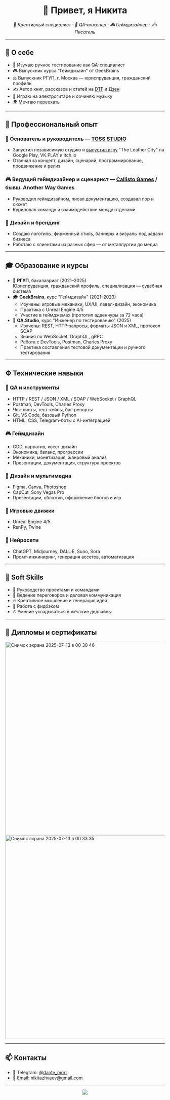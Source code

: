 <h1 align="center">👋 Привет, я Никита</h1>
<p align="center"><i>🎯 Креативный специалист · 🧪 QA-инженер · 🎮 Геймдизайнер · ✍️ Писатель</i></p>

---

## 🧭 О себе

- 🧩 Изучаю ручное тестирование как QA-специалист
- 🎮 Выпускник курса "Геймдизайн" от GeekBrains  
- ⚖️ Выпускник РГУП, г. Москва — юриспруденция, гражданский профиль  
- ✍️ Автор книг, рассказов и статей на [DTF](https://dtf.ru/id269504) и [Дзен](https://dzen.ru/toss)  
- 🎸 Играю на электрогитаре и сочиняю музыку  
- 🌍 Мечтаю переехать

---

## 💼 Профессиональный опыт

### 🧵 Основатель и руководитель — [TOSS STUDIO](https://logman12.itch.io/)
- Запустил независимую студию и [выпустил игру](https://logman12.itch.io/the-leather-city) "The Leather City" на Google Play, VK.PLAY и itch.io  
- Отвечал за концепт, дизайн, сценарий, программирование, продвижение и релиз

### 🎮 Ведущий геймдизайнер и сценарист — [Callisto Games](https://vk.com/department34) / бывш. Another Way Games
- Руководил геймдизайном, писал документацию, создавал лор и сюжет  
- Курировал команду и взаимодействие между отделами

### 🎨 Дизайн и брендинг
- Создаю логотипы, фирменный стиль, баннеры и визуалы под задачи бизнеса  
- Работаю с клиентами из разных сфер — от металлургии до медиа

---

## 🎓 Образование и курсы

- 📘 **РГУП**, бакалавриат (2021–2025)  
  Юриспруденция, гражданский профиль, специализация — судебная система  
- 🎓 **GeekBrains**, курс "Геймдизайн" (2021–2023)  
  - Изучены: игровые механики, UX/UI, левел-дизайн, экономика  
  - Практика с Unreal Engine 4/5  
  - Участие в геймджемах (прототип адвенчуры за 72 часа)
- 🧪 **QA.Studio**, курс "Инженер по тестированию" (2025)  
  - Изучены: REST, HTTP-запросы, форматы JSON и XML, протокол SOAP  
  - Знания по WebSocket, GraphQL, gRPC  
  - Работа с DevTools, Postman, Charles Proxy  
  - Практика составления тестовой документации и ручного тестирования
    
---

## ⚙️ Технические навыки

### 🧪 QA и инструменты  
- HTTP / REST / JSON / XML / SOAP / WebSocket / GraphQL  
- Postman, DevTools, Charles Proxy  
- Чек-листы, тест-кейсы, баг-репорты  
- Git, VS Code, базовый Python  
- HTML, CSS, Telegram-боты с AI-интеграцией

### 🎮 Геймдизайн  
- GDD, нарратив, квест-дизайн  
- Экономика, баланс, прогрессии  
- Механики, монетизация, жанровый анализ  
- Презентации, документация, структура проектов

### 🎨 Дизайн и мультимедиа  
- Figma, Canva, Photoshop  
- CapCut, Sony Vegas Pro  
- Презентации, обложки, оформление блогов и игр

### 🔧 Игровые движки  
- Unreal Engine 4/5  
- RenPy, Twine

### 🤖 Нейросети  
- ChatGPT, Midjourney, DALL·E, Suno, Sora  
- Промт-инжиниринг, генерация ассетов, автоматизация

---

## 🤝 Soft Skills

- 📌 Руководство проектами и командами  
- 💬 Ведение переговоров и деловая коммуникация  
- 🔥 Креативное мышление и генерация идей  
- 📢 Работа с фидбэком  
- ⏱ Умение укладываться в жёсткие дедлайны

---

## 📎 Дипломы и сертификаты
<img width="841" height="611" alt="Снимок экрана 2025-07-13 в 00 30 46" src="https://github.com/user-attachments/assets/3d56c482-63f4-4731-9f93-fee118d1cf10" />
<img width="883" height="644" alt="Снимок экрана 2025-07-13 в 00 33 35" src="https://github.com/user-attachments/assets/bf1ac23e-a168-4292-977e-4bbd499c4426" />

---

## 📫 Контакты

- 💬 Telegram: [@dante_morr](https://t.me/dante_morr1209)  
- 📧 Email: [nikitazhvaev@gmail.com](mailto:nikitazhvaev@gmail.com)  

---

<p align="center">
  <img src="https://github-readme-stats.vercel.app/api?username=dantemorrigan&show_icons=true&theme=tokyonight&hide_border=true" />
</p>
